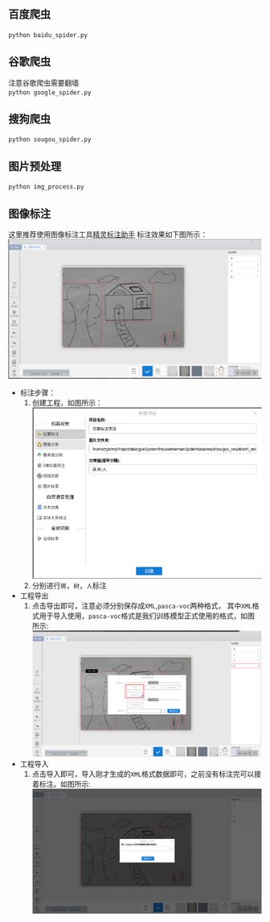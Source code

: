 ## 百度爬虫
`python baidu_spider.py`
## 谷歌爬虫
注意谷歌爬虫需要翻墙  
`python google_spider.py`
## 搜狗爬虫
`python sougou_spider.py`
## 图片预处理
`python img_process.py`
## 图像标注
这里推荐使用图像标注工具[精灵标注助手](http://www.jinglingbiaozhu.com/)
标注效果如下图所示：  
![avatar](resources/标注效果图.png)
* 标注步骤：  
    1. 创建工程，如图所示：  
        ![avatar](resources/创建标注工程.png)
    2. 分别进行`房`，`树`，`人`标注
* 工程导出
    1. 点击导出即可，注意必须分别保存成`XML`,`pasca-voc`两种格式，
    其中`XML`格式用于导入使用，`pasca-voc`格式是我们训练模型正式使用的格式，如图所示:
        ![avatar](resources/工程导出.png)
* 工程导入
    1. 点击导入即可，导入刚才生成的`XML`格式数据即可，之前没有标注完可以接着标注。如图所示:
        ![avatar](resources/工程导入.png)
